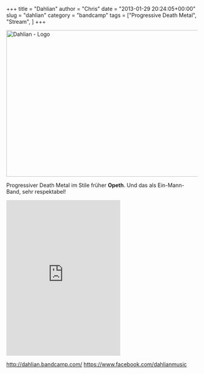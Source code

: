 +++
title = "Dahlian"
author = "Chris"
date = "2013-01-29 20:24:05+00:00"
slug = "dahlian"
category = "bandcamp"
tags = ["Progressive Death Metal", "Stream", ]
+++

<img src="http://necroslaughter.de/wp-content/uploads/2013/01/Dahlian-Dividual-EP.jpg" alt="Dahlian - Dividual EP" width="0" height="0" class="alignnone size-full wp-image-10067" />
<img src="http://necroslaughter.de/wp-content/uploads/2013/01/Dahlian-Logo.png" alt="Dahlian - Logo" width="599" height="386" class="alignnone size-full wp-image-10068" />

Progressiver Death Metal im Stile früher **Opeth**. Und das als Ein-Mann-Band, sehr respektabel!

<iframe width="300" height="410" style="position: relative; display: block; width: 300px; height: 410px;" src="http://bandcamp.com/EmbeddedPlayer/v=2/album=2371140718/size=grande3/bgcol=222222/linkcol=FFFFFF/" allowtransparency="true" frameborder="0"><a href="http://dahlian.bandcamp.com/album/dividual-ep">Dividual EP by Dahlian</a></iframe>

<a href="http://dahlian.bandcamp.com/">http://dahlian.bandcamp.com/</a>
<a href="https://www.facebook.com/dahlianmusic">https://www.facebook.com/dahlianmusic</a>
